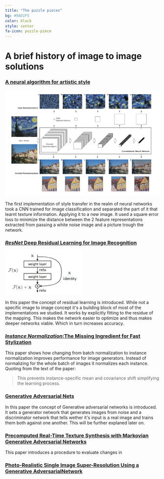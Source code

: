 ```yaml
---
title: "The puzzle pieces"
bg: #9AD1F5
color: black
style: center
fa-icon: puzzle-piece
---
```


# A brief history of image to image solutions

### [A neural algorithm for artistic style](https://arxiv.org/abs/1508.06576)

![Proposed network](./img/basicstyletransfer.png)

The first implementation of style transfer in the realm of neural networks took a CNN trained for image classification and separated the part of it that learnt texture information. Applying it to a new image. It used a square error loss  to minimize the distance between the 2 feature representations extracted from passing a white noise image and a picture trough the network.

### [*ResNet* Deep Residual Learning for Image Recognition](https://arxiv.org/pdf/1512.03385.pdf)

![Residual learning, a building blocl](./img/residual.png)

In this paper the concept of residual learning is introduced. While not a specific image to image concept it's a building block of most of the implementations we studied.
It works by explicitly fitting to the residue of the mapping. This makes the network easier to optimize and thus makes deeper networks viable. Which in turn increases accuracy.

### [*Instance Normalization*:The Missing Ingredient for Fast Stylization](https://arxiv.org/pdf/1607.08022.pdf)

This paper shows how changing from batch normalization to instance normalization improves performance for image generators. Instead of normalizing for the whole batch of images it normalizes each instance. 
Quoting from the text of the paper:
> This prevents instance-specific mean and covariance shift simplifying the learning process.

### [Generative Adversarial Nets](https://arxiv.org/pdf/1406.2661.pdf)

In this paper the concept of Generative adversarial networks is introduced. It sets a generator network that generates images from noise and a discriminator network that tells wether it's input is a real image and trains them both against one another.
This will be further explaned later on. 

### [Precomputed Real-Time Texture Synthesis with Markovian Generative Adversarial Networks](https://arxiv.org/pdf/1604.04382.pdf)

This paper introduces a procedure to evaluate changes in 

### [Photo-Realistic Single Image Super-Resolution Using a Generative AdversarialNetwork](https://arxiv.org/pdf/1609.04802.pdf)

